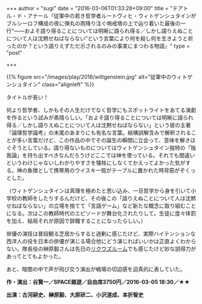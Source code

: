 +++
author = "sugi"
date = "2016-03-06T01:33:28+09:00"
title = "テアトル・ド・アナール『従軍中の若き哲学者ルートヴィヒ・ウィトゲンシュタインがブルシーロフ構成の夜に弾丸の雨降り注ぐ哨戒塔の上で辿り着いた最後の一行“――およそ語り得ることについては明晰に語られ得る／しかし語りえぬことについて人は沈黙せねばならない”という言葉により何を殺し何を生きようと祈ったのか？という語りえずただ示されるのみの事実にまつわる物語』"
type = "post"

+++

{{% figure src="/images/play/2016/wittgenstein.jpg" alt="従軍中のウィトゲンシュタイン" class="alignleft" %}}

タイトルが長い！

何より哲学者、しかもその人生だけでなく哲学にもスポットライトをあてる演劇を作るという試みが素晴らしい。「およそ語り得ることについては明晰に語られ得る／しかし語りえぬことについて人は沈黙せねばならない」という彼の主著『論理哲学論考』の末尾のあまりにも有名な言葉。結構誤解含みで解釈されることが多い言葉だけど、この作品の中でその誕生の瞬間に立会って、意味を解きほぐそうとしている。語り得ないものについてはウィトゲンシュタイン独特の「独我論」を持ち出すべきなんだろうけどここでは神を使っている。それでも間違いというわけじゃないしわかりやすさを犠牲にしなくてかえってよかった気がする。神の象徴として携帯用のウイスキー瓶がテーブルに置かれた時背筋がぞくっとした。

（ウィトゲンシュタインは真理を極めたと思い込み、一旦哲学から身を引いて小学校の教師をしたりするんだけど、その後この「語りえぬことについて人は沈黙せねばならない」の立場を捨てて「言語ゲーム」など新たな概念に取り組むことになる。次はこの教師時代のエピソードが舞台化されたりして。生徒に度々体罰を加え、結局それが原因で辞職することになったらしい。）

俳優の演技は普段観る芝居からすると過剰に感じたけど、実際ハイテンションな西洋人の役を日本の俳優が演じる場合他にどう演じればいいかは正直よくわからない。隊長役の榊原毅さんは先日の[リクウズルーム](/play/2016-01-10-amalgam/)でも感じたけど妙な説得力があってとてもよかった。

あと、暗闇の中で声が飛び交う演出が戦場の切迫感を迫真的に表していた。

**作・演出：谷賢一／SPACE雑遊／自由席3750円／2016-03-05 18:30／★★**

**出演：古河耕史、榊原毅、大原研二、小沢道成、本折智史**
